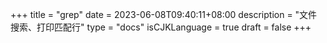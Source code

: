 +++
title = "grep"
date = 2023-06-08T09:40:11+08:00
description = "文件搜索、打印匹配行"
type = "docs"
isCJKLanguage = true
draft = false
+++